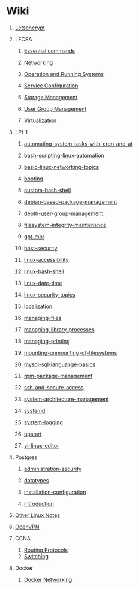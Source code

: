 # Wiki

1. [Letsencrypt](letsencrypt/letsencrypt)

2. LFCSA

    1. [Essential commands](lfcsa/essential-commands)
    
    2. [Networking](lfcsa/networking)
    
    3. [Operation and Running Systems](lfcsa/operation-running-systems)
    
    4. [Service Configuration](lfcsa/service-configuration)
    
    5. [Storage Management](lfcsa/storage-management)
    
    6. [User Group Management](lfcsa/user-group-management)
    
    7. [Virtualization](lfcsa/virtualization)

3. LPI-1

    1. [automating-system-tasks-with-cron-and-at](lpi1/automating-system-tasks-with-cron-and-at)

    2. [bash-scripting-linux-automation](lpi1/bash-scripting-linux-automation)

    3. [basic-linux-networking-topics](lpi1/basic-linux-networking-topics)

    4. [booting](lpi1/booting)

    5. [custom-bash-shell](lpi1/custom-bash-shell)

    6. [debian-based-package-management](lpi1/debian-based-package-management)

    9. [depth-user-group-management](lpi1/depth-user-group-management)

    10. [filesystem-integrity-maintenance](lpi1/filesystem-integrity-maintenance)

    11. [gpt-mbr](lpi1/gpt-mbr)

    12. [host-security](lpi1/host-security)

    13. [linux-accessibility](lpi1/linux-accessibility)

    14. [linux-bash-shell](lpi1/linux-bash-shell)

    15. [linux-date-time](lpi1/linux-date-time)

    16. [linux-security-topics](lpi1/linux-security-topics)

    17. [localization](lpi1/localization)

    18. [managing-files](lpi1/managing-files)

    19. [managing-library-processes](lpi1/managing-library-processes)

    20. [managing-printing](lpi1/managing-printing)

    21. [mounting-unmounting-of-filesystems](lpi1/mounting-unmounting-of-filesystems)

    22. [mysql-sql-languange-basics](lpi1/mysql-sql-languange-basics)

    23. [rpm-package-management](lpi1/rpm-package-management)

    24. [ssh-and-secure-access](lpi1/ssh-and-secure-access)

    25. [system-architecture-management](lpi1/system-architecture-management)

    26. [systemd](lpi1/systemd)

    27. [system-logging](lpi1/system-logging)

    28. [upstart](lpi1/upstart)

    29. [vi-linux-editor](lpi1/vi-linux-editor)

4. Postgres

    1. [administration-security](postgres/administration-security)

    2. [datatypes](postgres/datatypes)

    3. [installation-configuration](postgres/installation-configuration)

    4. [introduction](postgres/introduction)

5. [Other Linux Notes](Linux-Notes)

6. [OpenVPN](networking/openvpn)

7. CCNA
    1. [Routing Protocols](networking/ccna2)
    2. [Switching](networking/ccna3)
8. Docker
    1. [Docker Networking](docker/docker-networking)
